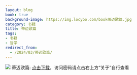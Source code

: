 ```yaml
---
layout: blog
book: true
background-image: https://img.locyoo.com/book蒂迈欧篇.jpg
category: 书籍
title: 蒂迈欧篇
tags:
- 书籍
- 哲学
redirect_from:
  - /2024/03/蒂迈欧篇/
---
```

![](https://img.locyoo.com/book蒂迈欧篇.jpg)
蒂迈欧篇: <a name = "ref1" href="https://url18.ctfile.com/f/50983618-1049275300-108419?p=3619">点击下载</a>，访问密码请点击右上方“关于”自行查看